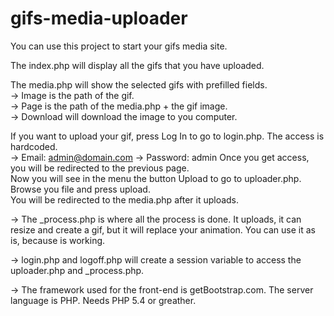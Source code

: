 # gifs-media-uploader
You can use this project to start your gifs media site. 

The index.php will display all the gifs that you have uploaded.

The media.php will show the selected gifs with prefilled fields.  
-> Image is the path of the gif.  
-> Page is the path of the media.php + the gif image.  
-> Download will download the image to you computer.

If you want to upload your gif, press Log In to go to login.php. The access is hardcoded.  
-> Email: admin@domain.com
-> Password: admin
Once you get access, you will be redirected to the previous page.  
Now you will see in the menu the button Upload to go to uploader.php.  Browse you file and press upload.  
You will be redirected to the media.php after it uploads. 

-> The _process.php is where all the process is done.  It uploads, it can resize and create a gif, but it will replace your animation. 
You can use it as is, because is working.

-> login.php and logoff.php will create a session variable to access the uploader.php and _process.php.

-> The framework used for the front-end is getBootstrap.com.  The server language is PHP.  Needs PHP 5.4 or greather.  





